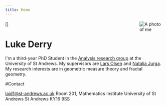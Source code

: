 ```yaml
---
title: Home
---
```


[<img src="/images/me.jpg" style="max-width:15%;min-width:40px;float:right;" alt="A photo of me" />]

# Luke Derry



I'm a third-year PhD Student in the [Analysis research group]("https://sta-analysis.github.io") at the University of St Andrews. My supervisors are [Lars Olsen]("https://www.st-andrews.ac.uk/mathematics-statistics/people/lo") and [Natalia Jurga]("https://www.nataliajurga.co.uk"). My research interests are in geometric measure theory and fractal geometry.


#Contact

lajd1@st-andrews.ac.uk
Room 201, Mathematics Institute
University of St Andrews
St Andrews
KY16 9SS

